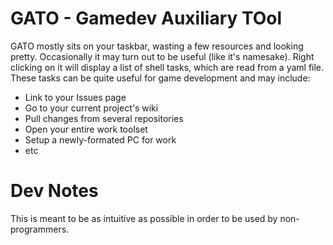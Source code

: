 GATO - Gamedev Auxiliary TOol
====

  GATO mostly sits on your taskbar, wasting a few resources and looking pretty. Occasionally it may turn out to be useful (like it's namesake).
  Right clicking on it will display a list of shell tasks, which are read from a yaml file. These tasks can be quite useful for game development and may include:
  * Link to your Issues page
  * Go to your current project's wiki
  * Pull changes from several repositories
  * Open your entire work toolset 
  * Setup a newly-formated PC for work
  * etc

Dev Notes
========

This is meant to be as intuitive as possible in order to be used by non-programmers.

